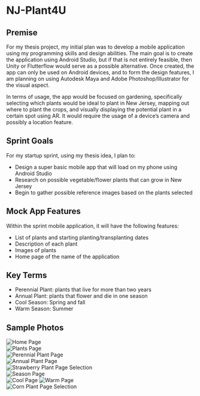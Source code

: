 <h1 style="align: center"> NJ-Plant4U </h1>

## Premise
For my thesis project, my initial plan was to develop a mobile application using my programming skills and design abilities. The main goal is to create the application using Android Studio, but if that is not entirely feasible, then Unity or Flutterflow would serve as a possible alternative. Once created, the app can only be used on Android devices, and to form the design features, I am planning on using Autodesk Maya and Adobe Photoshop/Illustrator for the visual aspect.

In terms of usage, the app would be focused on gardening, specifically selecting which plants would be ideal to plant in New Jersey, mapping out where to plant the crops, and visually displaying the potential plant in a certain spot using AR. It would require the usage of a device’s camera and possibly a location feature.

## Sprint Goals
For my startup sprint, using my thesis idea, I plan to:
- Design a super basic mobile app that will load on my phone using Android Studio
- Research on possible vegetable/flower plants that can grow in New Jersey
- Begin to gather possible reference images based on the plants selected

## Mock App Features
Within the sprint mobile application, it will have the following features:
- List of plants and starting planting/transplanting dates
- Description of each plant
- Images of plants
- Home page of the name of the application

## Key Terms
- Perennial Plant: plants that live for more than two years
- Annual Plant: plants that flower and die in one season
- Cool Season: Spring and fall
- Warm Season: Summer

## Sample Photos
![Home Page](photos/home-page.jpg)  
![Plants Page](photos/plant-type-page.jpg)  
![Perennial Plant Page](photos/Perennial-Plants-Page.jpg)  
![Annual Plant Page](photos/Annual-Plants-Page.jpg)  
![Strawberry Plant Page Selection](photos/Strawberries-selection-page.jpg)  
![Season Page](photos/season-type-page.jpg)  
![Cool Page](photos/cool-plants-list.jpg) 
![Warm Page](photos/warm-plants-page.jpg)  
![Corn Plant Page Selection](photos/Corn-selection-example.jpg)
